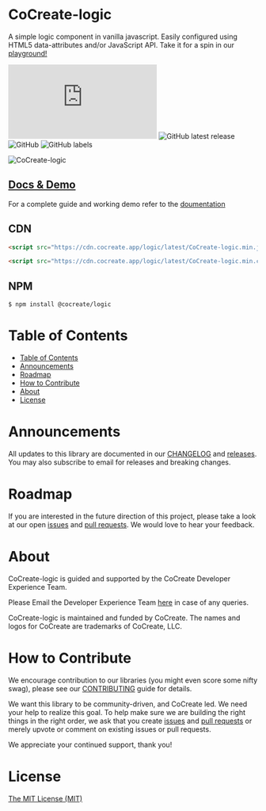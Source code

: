 # CoCreate-logic

A simple logic component in vanilla javascript. Easily configured using HTML5 data-attributes and/or JavaScript API. Take it for a spin in our [playground!](https://cocreate.app/docs/logic)

![GitHub file size in bytes](https://img.shields.io/github/size/CoCreate-app/CoCreate-logic/dist/CoCreate-logic.min.js?label=minified%20size&style=for-the-badge)
![GitHub latest release](https://img.shields.io/github/v/release/CoCreate-app/CoCreate-logic?style=for-the-badge)
![GitHub](https://img.shields.io/github/license/CoCreate-app/CoCreate-logic?style=for-the-badge)
![GitHub labels](https://img.shields.io/github/labels/CoCreate-app/CoCreate-logic/help%20wanted?style=for-the-badge)

![CoCreate-logic](https://cdn.cocreate.app/docs/CoCreate-logic.gif)

## [Docs & Demo](https://cocreate.app/docs/logic)

For a complete guide and working demo refer to the [doumentation](https://cocreate.app/docs/logic)

## CDN

```html
<script src="https://cdn.cocreate.app/logic/latest/CoCreate-logic.min.js"></script>
```

```html
<script src="https://cdn.cocreate.app/logic/latest/CoCreate-logic.min.css"></script>
```

## NPM

```shell
$ npm install @cocreate/logic
```

# Table of Contents

- [Table of Contents](#table-of-contents)
- [Announcements](#announcements)
- [Roadmap](#roadmap)
- [How to Contribute](#how-to-contribute)
- [About](#about)
- [License](#license)

<a name="announcements"></a>

# Announcements

All updates to this library are documented in our [CHANGELOG](https://github.com/CoCreate-app/CoCreate-logic/blob/master/CHANGELOG.md) and [releases](https://github.com/CoCreate-app/CoCreate-logic/releases). You may also subscribe to email for releases and breaking changes.

<a name="roadmap"></a>

# Roadmap

If you are interested in the future direction of this project, please take a look at our open [issues](https://github.com/CoCreate-app/CoCreate-logic/issues) and [pull requests](https://github.com/CoCreate-app/CoCreate-logic/pulls). We would love to hear your feedback.

<a name="about"></a>

# About

CoCreate-logic is guided and supported by the CoCreate Developer Experience Team.

Please Email the Developer Experience Team [here](mailto:develop@cocreate.app) in case of any queries.

CoCreate-logic is maintained and funded by CoCreate. The names and logos for CoCreate are trademarks of CoCreate, LLC.

<a name="contribute"></a>

# How to Contribute

We encourage contribution to our libraries (you might even score some nifty swag), please see our [CONTRIBUTING](https://github.com/CoCreate-app/CoCreate-logic/blob/master/CONTRIBUTING.md) guide for details.

We want this library to be community-driven, and CoCreate led. We need your help to realize this goal. To help make sure we are building the right things in the right order, we ask that you create [issues](https://github.com/CoCreate-app/CoCreate-logic/issues) and [pull requests](https://github.com/CoCreate-app/CoCreate-logic/pulls) or merely upvote or comment on existing issues or pull requests.

We appreciate your continued support, thank you!

# License

[The MIT License (MIT)](https://github.com/CoCreate-app/CoCreate-logic/blob/master/LICENSE)
